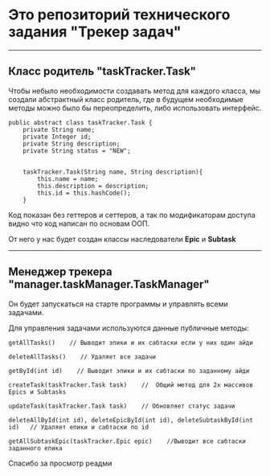 # Это репозиторий технического задания "Трекер задач"

---
## Класс родитель "taskTracker.Task"
Чтобы небыло необходимости создавать метод для каждого класса, мы создали абстрактный класс родитель, где в будущем
необходимые методы можно было бы переопределить, либо использовать интерфейс.
```
public abstract class taskTracker.Task {
    private String name;
    private Integer id;
    private String description;
    private String status = "NEW";


    taskTracker.Task(String name, String description){
        this.name = name;
        this.description = description;
        this.id = this.hashCode();
    }
```
Код показан без геттеров и сеттеров, а так по модификаторам доступа видно что код написан по основам ООП.

От него у нас будет создан классы наследователи __Epic__ и __Subtask__

---
## Менеджер трекера "manager.taskManager.TaskManager"
Он будет запускаться на старте программы и управлять всеми задачами.

Для управления задачами используются данные публичные методы:
```
getAllTasks()    // Выводит эпики и их сабтаски если у них один айди

deleteAllTasks()    // Удаляет все задачи

getById(int id)    // Выводит эпики и их сабтаски по заданному айди

createTask(taskTracker.Task task)    //  Общий метод для 2х массивов Epics и Subtasks

updateTask(taskTracker.Task task)    // Обновляет статус задачи

deleteAllById(int id), deleteEpicById(int id), deleteSubtaskById(int id)   // Удаляет епики и сабтаски по id

getAllSubtaskEpic(taskTracker.Epic epic)    //Выводит все сабтаски заданного епика
```
Спасибо за просмотр реадми

